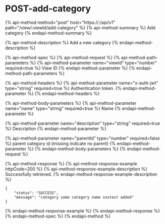 # POST-add-category

{% api-method method="post" host="https://<host>:<port>/api/v1" path="/view/:viewId/add-category" %}
{% api-method-summary %}
Add category
{% endapi-method-summary %}

{% api-method-description %}
Add a new category
{% endapi-method-description %}

{% api-method-spec %}
{% api-method-request %}
{% api-method-path-parameters %}
{% api-method-parameter name="viewId" type="number" required=true %}
View ID
{% endapi-method-parameter %}
{% endapi-method-path-parameters %}

{% api-method-headers %}
{% api-method-parameter name="x-auth-jwt" type="string" required=true %}
Authentication token.
{% endapi-method-parameter %}
{% endapi-method-headers %}

{% api-method-body-parameters %}
{% api-method-parameter name="name" type="string" required=true %}
Name
{% endapi-method-parameter %}

{% api-method-parameter name="description" type="string" required=true %}
Description
{% endapi-method-parameter %}

{% api-method-parameter name="parentId" type="number" required=false %}
parent category id \(missing indicate no parent\)
{% endapi-method-parameter %}
{% endapi-method-body-parameters %}
{% endapi-method-request %}

{% api-method-response %}
{% api-method-response-example httpCode=200 %}
{% api-method-response-example-description %}
Successfully retrieved.
{% endapi-method-response-example-description %}

```
{
    "status": "SUCCESS",
    "message": "category some category name xxxtest added"
}
```
{% endapi-method-response-example %}
{% endapi-method-response %}
{% endapi-method-spec %}
{% endapi-method %}



